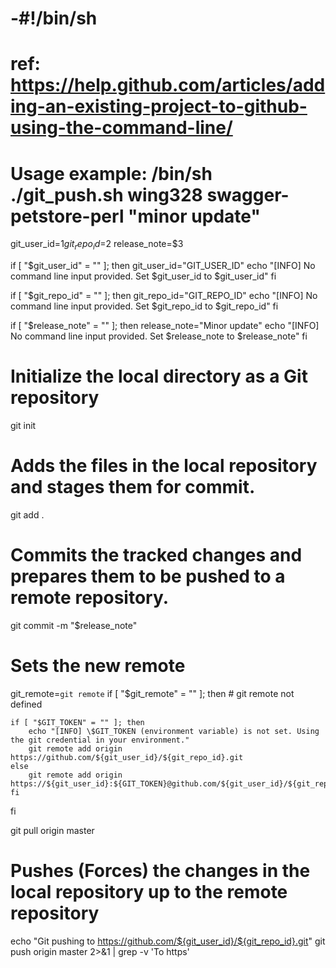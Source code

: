 # -#!/bin/sh
# ref: https://help.github.com/articles/adding-an-existing-project-to-github-using-the-command-line/
#
# Usage example: /bin/sh ./git_push.sh wing328 swagger-petstore-perl "minor update"

git_user_id=$1
git_repo_id=$2
release_note=$3

if [ "$git_user_id" = "" ]; then
    git_user_id="GIT_USER_ID"
    echo "[INFO] No command line input provided. Set \$git_user_id to $git_user_id"
fi

if [ "$git_repo_id" = "" ]; then
    git_repo_id="GIT_REPO_ID"
    echo "[INFO] No command line input provided. Set \$git_repo_id to $git_repo_id"
fi

if [ "$release_note" = "" ]; then
    release_note="Minor update"
    echo "[INFO] No command line input provided. Set \$release_note to $release_note"
fi

# Initialize the local directory as a Git repository
git init

# Adds the files in the local repository and stages them for commit.
git add .

# Commits the tracked changes and prepares them to be pushed to a remote repository. 
git commit -m "$release_note"

# Sets the new remote
git_remote=`git remote`
if [ "$git_remote" = "" ]; then # git remote not defined

    if [ "$GIT_TOKEN" = "" ]; then
        echo "[INFO] \$GIT_TOKEN (environment variable) is not set. Using the git credential in your environment."
        git remote add origin https://github.com/${git_user_id}/${git_repo_id}.git
    else
        git remote add origin https://${git_user_id}:${GIT_TOKEN}@github.com/${git_user_id}/${git_repo_id}.git
    fi

fi

git pull origin master

# Pushes (Forces) the changes in the local repository up to the remote repository
echo "Git pushing to https://github.com/${git_user_id}/${git_repo_id}.git"
git push origin master 2>&1 | grep -v 'To https'

